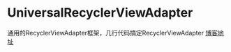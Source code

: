 # UniversalRecyclerViewAdapter
通用的RecyclerViewAdapter框架，几行代码搞定RecyclerViewAdapter
[博客地址](http://blog.csdn.net/u012723976/article/details/51852008)
